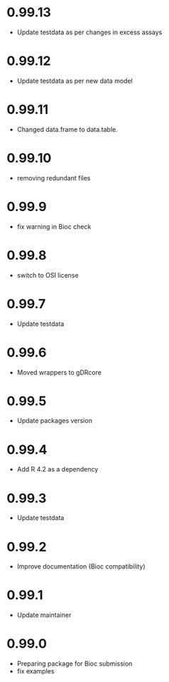 # 0.99.13
- Update testdata as per changes in excess assays

# 0.99.12
- Update testdata as per new data model

# 0.99.11
- Changed data.frame to data.table.
  
# 0.99.10
- removing redundant files

# 0.99.9
- fix warning in Bioc check

# 0.99.8
- switch to OSI license

# 0.99.7
  - Update testdata
  
# 0.99.6
  - Moved wrappers to gDRcore
  
# 0.99.5
  - Update packages version

# 0.99.4
  - Add R 4.2 as a dependency

# 0.99.3
  - Update testdata

# 0.99.2
  - Improve documentation (Bioc compatibility)

# 0.99.1
  - Update maintainer

# 0.99.0
  - Preparing package for Bioc submission
  - fix examples
  
